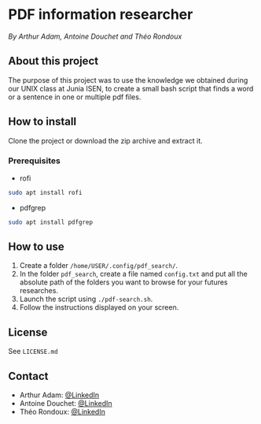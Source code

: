 # PDF information researcher
*By Arthur Adam, Antoine Douchet and Théo Rondoux*

## About this project
The purpose of this project was to use the knowledge we obtained during our UNIX class at Junia ISEN, to create a small bash script that finds a word or a sentence in one or multiple pdf files.

## How to install 
Clone the project or download the zip archive and extract it.

### Prerequisites
- rofi
```bash
sudo apt install rofi
```
- pdfgrep
```bash
sudo apt install pdfgrep
```

## How to use
1. Create a folder `/home/USER/.config/pdf_search/`.
2. In the folder `pdf_search`, create a file named `config.txt` and put all the absolute path of the folders you want to browse for your futures researches.
3. Launch the script using `./pdf-search.sh`.
4. Follow the instructions displayed on your screen.

## License
See `LICENSE.md`

## Contact
- Arthur Adam: [@LinkedIn](https://www.linkedin.com/in/arthur-adam-749627208/)
- Antoine Douchet: [@LinkedIn](https://www.linkedin.com/in/antoine-douchet-622b22241/)
- Théo Rondoux: [@LinkedIn](https://www.linkedin.com/in/theo-rondoux-948ba720a/)

